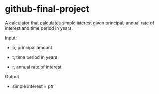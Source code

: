 # github-final-project

A calculator that calculates simple interest given principal, annual rate of interest and time period in years.

Input:

   - p, principal amount
   
   - t, time period in years
   
   - r, annual rate of interest
   

Output

   - simple interest = p*t*r
